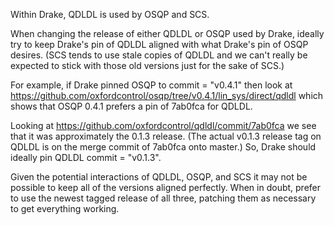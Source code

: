 Within Drake, QDLDL is used by OSQP and SCS.

When changing the release of either QDLDL or OSQP used by Drake, ideally try to
keep Drake's pin of QDLDL aligned with what Drake's pin of OSQP desires.  (SCS
tends to use stale copies of QDLDL and we can't really be expected to stick
with those old versions just for the sake of SCS.)

For example, if Drake pinned OSQP to commit = "v0.4.1" then look at
https://github.com/oxfordcontrol/osqp/tree/v0.4.1/lin_sys/direct/qdldl
which shows that OSQP 0.4.1 prefers a pin of 7ab0fca for QDLDL.

Looking at https://github.com/oxfordcontrol/qdldl/commit/7ab0fca we
see that it was approximately the 0.1.3 release.  (The actual v0.1.3
release tag on QDLDL is on the merge commit of 7ab0fca onto master.)
So, Drake should ideally pin QDLDL commit = "v0.1.3".

Given the potential interactions of QDLDL, OSQP, and SCS it may not be possible
to keep all of the versions aligned perfectly.  When in doubt, prefer to use
the newest tagged release of all three, patching them as necessary to get
everything working.
